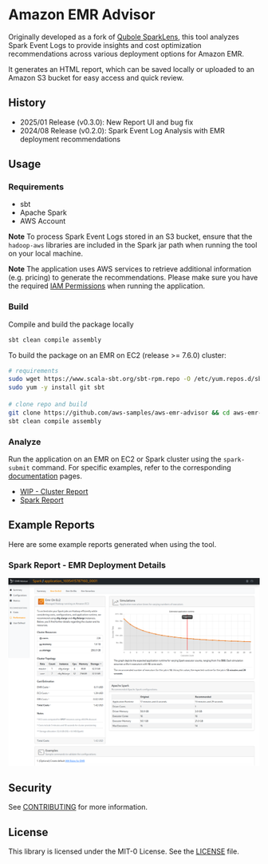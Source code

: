 # Amazon EMR Advisor

Originally developed as a fork of [Qubole SparkLens](https://github.com/qubole/sparklens), this tool analyzes Spark Event Logs to provide insights and cost optimization recommendations across various deployment options for Amazon EMR.

It generates an HTML report, which can be saved locally or uploaded to an Amazon S3 bucket for easy access and quick review.

## History

- 2025/01 Release (v0.3.0): New Report UI and bug fix
- 2024/08 Release (v0.2.0): Spark Event Log Analysis with EMR deployment recommendations

## Usage

### Requirements

- sbt
- Apache Spark
- AWS Account

**Note** To process Spark Event Logs stored in an S3 bucket, ensure that the `hadoop-aws` libraries are included in the Spark jar path when running the tool on your local machine.

**Note** The application uses AWS services to retrieve additional information (e.g. pricing) to generate the recommendations. Please make sure you have the required [IAM Permissions](./IamPermissions.md) when running the application.

### Build

Compile and build the package locally

```bash
sbt clean compile assembly
```

To build the package on an EMR on EC2 (release >= 7.6.0) cluster: 

```bash
# requirements
sudo wget https://www.scala-sbt.org/sbt-rpm.repo -O /etc/yum.repos.d/sbt-rpm.repo
sudo yum -y install git sbt

# clone repo and build
git clone https://github.com/aws-samples/aws-emr-advisor && cd aws-emr-advisor
sbt clean compile assembly
```

### Analyze

Run the application on an EMR on EC2 or Spark cluster using the `spark-submit` command. For specific examples, refer to the corresponding [documentation](./docs/spark.md) pages.

- [WIP - Cluster Report](./docs/cluster.md)
- [Spark Report](./docs/spark.md)

## Example Reports

Here are some example reports generated when using the tool.

### Spark Report - EMR Deployment Details

![image info](docs/images/spark_env_details.png)

## Security

See [CONTRIBUTING](CONTRIBUTING.md#security-issue-notifications) for more information.

## License

This library is licensed under the MIT-0 License. See the [LICENSE](./LICENSE) file.